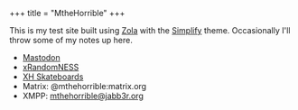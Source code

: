 +++
title = "MtheHorrible"
+++

This is my test site built using [Zola](https://www.getzola.org) with the [Simplify](https://github.com/tarunjana/simplify/) theme. Occasionally I'll throw some of my notes up here.

- <a rel="me" href="https://fosstodon.org/@mthehorrible" target="_blank">Mastodon</a>
- [xRandomNESS](https://xrandomness.com)
- [XH Skateboards](https://xhskateboards.com)
- Matrix: @mthehorrible:matrix.org
- XMPP: mthehorrible@jabb3r.org
